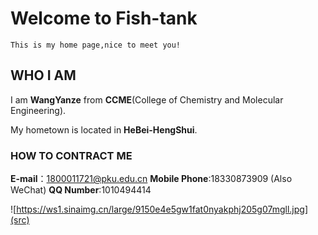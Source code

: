 # Welcome to Fish-tank

`This is my home page,nice to meet you!`



## WHO I AM

I am **WangYanze** from **CCME**(College of Chemistry and Molecular Engineering).

My hometown is located in **HeBei-HengShui**.



### HOW TO CONTRACT ME

**E-mail**：1800011721@pku.edu.cn
**Mobile Phone**:18330873909 (Also WeChat)
**QQ Number**:1010494414

![https://ws1.sinaimg.cn/large/9150e4e5gw1fat0nyakphj205g07mgll.jpg](src)


